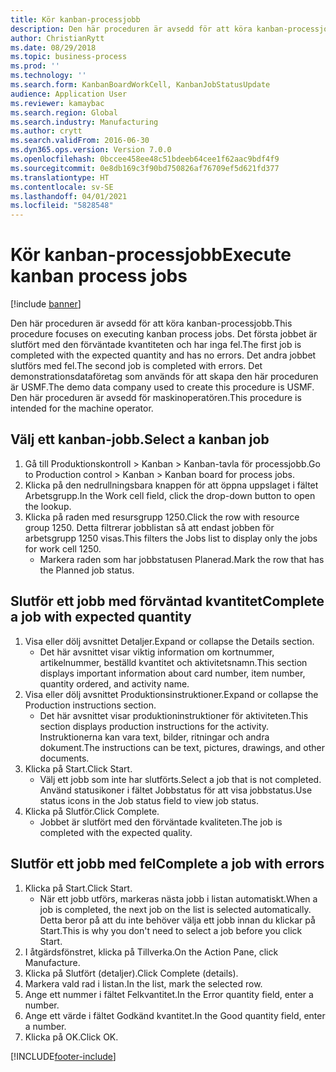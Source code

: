 ```yaml
---
title: Kör kanban-processjobb
description: Den här proceduren är avsedd för att köra kanban-processjobb.
author: ChristianRytt
ms.date: 08/29/2018
ms.topic: business-process
ms.prod: ''
ms.technology: ''
ms.search.form: KanbanBoardWorkCell, KanbanJobStatusUpdate
audience: Application User
ms.reviewer: kamaybac
ms.search.region: Global
ms.search.industry: Manufacturing
ms.author: crytt
ms.search.validFrom: 2016-06-30
ms.dyn365.ops.version: Version 7.0.0
ms.openlocfilehash: 0bccee458ee48c51bdeeb64cee1f62aac9bdf4f9
ms.sourcegitcommit: 0e8db169c3f90bd750826af76709ef5d621fd377
ms.translationtype: HT
ms.contentlocale: sv-SE
ms.lasthandoff: 04/01/2021
ms.locfileid: "5828548"
---
```

# <a name="execute-kanban-process-jobs"></a><span data-ttu-id="b8e98-103">Kör kanban-processjobb</span><span class="sxs-lookup"><span data-stu-id="b8e98-103">Execute kanban process jobs</span></span>

[!include [banner](../../includes/banner.md)]

<span data-ttu-id="b8e98-104">Den här proceduren är avsedd för att köra kanban-processjobb.</span><span class="sxs-lookup"><span data-stu-id="b8e98-104">This procedure focuses on executing kanban process jobs.</span></span> <span data-ttu-id="b8e98-105">Det första jobbet är slutfört med den förväntade kvantiteten och har inga fel.</span><span class="sxs-lookup"><span data-stu-id="b8e98-105">The first job is completed with the expected quantity and has no errors.</span></span> <span data-ttu-id="b8e98-106">Det andra jobbet slutförs med fel.</span><span class="sxs-lookup"><span data-stu-id="b8e98-106">The second job is completed with errors.</span></span> <span data-ttu-id="b8e98-107">Det demonstrationsdataföretag som används för att skapa den här proceduren är USMF.</span><span class="sxs-lookup"><span data-stu-id="b8e98-107">The demo data company used to create this procedure is USMF.</span></span> <span data-ttu-id="b8e98-108">Den här proceduren är avsedd för maskinoperatören.</span><span class="sxs-lookup"><span data-stu-id="b8e98-108">This procedure is intended for the machine operator.</span></span>


## <a name="select-a-kanban-job"></a><span data-ttu-id="b8e98-109">Välj ett kanban-jobb.</span><span class="sxs-lookup"><span data-stu-id="b8e98-109">Select a kanban job</span></span>
1. <span data-ttu-id="b8e98-110">Gå till Produktionskontroll > Kanban > Kanban-tavla för processjobb.</span><span class="sxs-lookup"><span data-stu-id="b8e98-110">Go to Production control > Kanban > Kanban board for process jobs.</span></span>
2. <span data-ttu-id="b8e98-111">Klicka på den nedrullningsbara knappen för att öppna uppslaget i fältet Arbetsgrupp.</span><span class="sxs-lookup"><span data-stu-id="b8e98-111">In the Work cell field, click the drop-down button to open the lookup.</span></span>
3. <span data-ttu-id="b8e98-112">Klicka på raden med resursgrupp 1250.</span><span class="sxs-lookup"><span data-stu-id="b8e98-112">Click the row with resource group 1250.</span></span> <span data-ttu-id="b8e98-113">Detta filtrerar jobblistan så att endast jobben för arbetsgrupp 1250 visas.</span><span class="sxs-lookup"><span data-stu-id="b8e98-113">This filters the Jobs list to display only the jobs for work cell 1250.</span></span>
    * <span data-ttu-id="b8e98-114">Markera raden som har jobbstatusen Planerad.</span><span class="sxs-lookup"><span data-stu-id="b8e98-114">Mark the row that has the Planned job status.</span></span>  

## <a name="complete-a-job-with-expected-quantity"></a><span data-ttu-id="b8e98-115">Slutför ett jobb med förväntad kvantitet</span><span class="sxs-lookup"><span data-stu-id="b8e98-115">Complete a job with expected quantity</span></span>
1. <span data-ttu-id="b8e98-116">Visa eller dölj avsnittet Detaljer.</span><span class="sxs-lookup"><span data-stu-id="b8e98-116">Expand or collapse the Details section.</span></span>
    * <span data-ttu-id="b8e98-117">Det här avsnittet visar viktig information om kortnummer, artikelnummer, beställd kvantitet och aktivitetsnamn.</span><span class="sxs-lookup"><span data-stu-id="b8e98-117">This section displays important information about card number, item number, quantity ordered, and activity name.</span></span>  
2. <span data-ttu-id="b8e98-118">Visa eller dölj avsnittet Produktionsinstruktioner.</span><span class="sxs-lookup"><span data-stu-id="b8e98-118">Expand or collapse the Production instructions section.</span></span>
    * <span data-ttu-id="b8e98-119">Det här avsnittet visar produktioninstruktioner för aktiviteten.</span><span class="sxs-lookup"><span data-stu-id="b8e98-119">This section displays production instructions for the activity.</span></span> <span data-ttu-id="b8e98-120">Instruktionerna kan vara text, bilder, ritningar och andra dokument.</span><span class="sxs-lookup"><span data-stu-id="b8e98-120">The instructions can be text, pictures, drawings, and other documents.</span></span>  
3. <span data-ttu-id="b8e98-121">Klicka på Start.</span><span class="sxs-lookup"><span data-stu-id="b8e98-121">Click Start.</span></span>
    * <span data-ttu-id="b8e98-122">Välj ett jobb som inte har slutförts.</span><span class="sxs-lookup"><span data-stu-id="b8e98-122">Select a job that is not completed.</span></span> <span data-ttu-id="b8e98-123">Använd statusikoner i fältet Jobbstatus för att visa jobbstatus.</span><span class="sxs-lookup"><span data-stu-id="b8e98-123">Use status icons in the Job status field to view job status.</span></span>      
4. <span data-ttu-id="b8e98-124">Klicka på Slutför.</span><span class="sxs-lookup"><span data-stu-id="b8e98-124">Click Complete.</span></span>
    * <span data-ttu-id="b8e98-125">Jobbet är slutfört med den förväntade kvaliteten.</span><span class="sxs-lookup"><span data-stu-id="b8e98-125">The job is completed with the expected quality.</span></span>  

## <a name="complete-a-job-with-errors"></a><span data-ttu-id="b8e98-126">Slutför ett jobb med fel</span><span class="sxs-lookup"><span data-stu-id="b8e98-126">Complete a job with errors</span></span>
1. <span data-ttu-id="b8e98-127">Klicka på Start.</span><span class="sxs-lookup"><span data-stu-id="b8e98-127">Click Start.</span></span>
    * <span data-ttu-id="b8e98-128">När ett jobb utförs, markeras nästa jobb i listan automatiskt.</span><span class="sxs-lookup"><span data-stu-id="b8e98-128">When a job is completed, the next job on the list is selected automatically.</span></span> <span data-ttu-id="b8e98-129">Detta beror på att du inte behöver välja ett jobb innan du klickar på Start.</span><span class="sxs-lookup"><span data-stu-id="b8e98-129">This is why you don't need to select a job before you click Start.</span></span>  
2. <span data-ttu-id="b8e98-130">I åtgärdsfönstret, klicka på Tillverka.</span><span class="sxs-lookup"><span data-stu-id="b8e98-130">On the Action Pane, click Manufacture.</span></span>
3. <span data-ttu-id="b8e98-131">Klicka på Slutfört (detaljer).</span><span class="sxs-lookup"><span data-stu-id="b8e98-131">Click Complete (details).</span></span>
4. <span data-ttu-id="b8e98-132">Markera vald rad i listan.</span><span class="sxs-lookup"><span data-stu-id="b8e98-132">In the list, mark the selected row.</span></span>
5. <span data-ttu-id="b8e98-133">Ange ett nummer i fältet Felkvantitet.</span><span class="sxs-lookup"><span data-stu-id="b8e98-133">In the Error quantity field, enter a number.</span></span>
6. <span data-ttu-id="b8e98-134">Ange ett värde i fältet Godkänd kvantitet.</span><span class="sxs-lookup"><span data-stu-id="b8e98-134">In the Good quantity field, enter a number.</span></span>
7. <span data-ttu-id="b8e98-135">Klicka på OK.</span><span class="sxs-lookup"><span data-stu-id="b8e98-135">Click OK.</span></span>



[!INCLUDE[footer-include](../../../includes/footer-banner.md)]